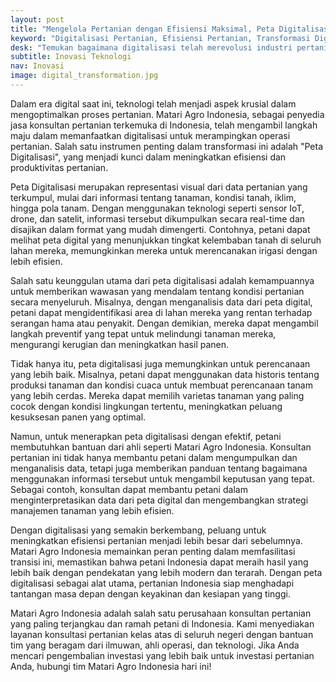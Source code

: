 ```yaml
---
layout: post
title: "Mengelola Pertanian dengan Efisiensi Maksimal, Peta Digitalisasi sebagai Kunci Transformasi"
keyword: "Digitalisasi Pertanian, Efisiensi Pertanian, Transformasi Digital, Matari Agro Indonesia, Konsultan Pertanian"
desk: "Temukan bagaimana digitalisasi telah merevolusi industri pertanian di Indonesia dengan dukungan Matari Agro Indonesia"
subtitle: Inovasi Teknologi
nav: Inovasi
image: digital_transformation.jpg
---
```


Dalam era digital saat ini, teknologi telah menjadi aspek krusial dalam mengoptimalkan proses pertanian. Matari Agro Indonesia, sebagai penyedia jasa konsultan pertanian terkemuka di Indonesia, telah mengambil langkah maju dalam memanfaatkan digitalisasi untuk merampingkan operasi pertanian. Salah satu instrumen penting dalam transformasi ini adalah "Peta Digitalisasi", yang menjadi kunci dalam meningkatkan efisiensi dan produktivitas pertanian.

Peta Digitalisasi merupakan representasi visual dari data pertanian yang terkumpul, mulai dari informasi tentang tanaman, kondisi tanah, iklim, hingga pola tanam. Dengan menggunakan teknologi seperti sensor IoT, drone, dan satelit, informasi tersebut dikumpulkan secara real-time dan disajikan dalam format yang mudah dimengerti. Contohnya, petani dapat melihat peta digital yang menunjukkan tingkat kelembaban tanah di seluruh lahan mereka, memungkinkan mereka untuk merencanakan irigasi dengan lebih efisien.

Salah satu keunggulan utama dari peta digitalisasi adalah kemampuannya untuk memberikan wawasan yang mendalam tentang kondisi pertanian secara menyeluruh. Misalnya, dengan menganalisis data dari peta digital, petani dapat mengidentifikasi area di lahan mereka yang rentan terhadap serangan hama atau penyakit. Dengan demikian, mereka dapat mengambil langkah preventif yang tepat untuk melindungi tanaman mereka, mengurangi kerugian dan meningkatkan hasil panen.

Tidak hanya itu, peta digitalisasi juga memungkinkan untuk perencanaan yang lebih baik. Misalnya, petani dapat menggunakan data historis tentang produksi tanaman dan kondisi cuaca untuk membuat perencanaan tanam yang lebih cerdas. Mereka dapat memilih varietas tanaman yang paling cocok dengan kondisi lingkungan tertentu, meningkatkan peluang kesuksesan panen yang optimal.

Namun, untuk menerapkan peta digitalisasi dengan efektif, petani membutuhkan bantuan dari ahli seperti Matari Agro Indonesia. Konsultan pertanian ini tidak hanya membantu petani dalam mengumpulkan dan menganalisis data, tetapi juga memberikan panduan tentang bagaimana menggunakan informasi tersebut untuk mengambil keputusan yang tepat. Sebagai contoh, konsultan dapat membantu petani dalam menginterpretasikan data dari peta digital dan mengembangkan strategi manajemen tanaman yang lebih efisien.

Dengan digitalisasi yang semakin berkembang, peluang untuk meningkatkan efisiensi pertanian menjadi lebih besar dari sebelumnya. Matari Agro Indonesia memainkan peran penting dalam memfasilitasi transisi ini, memastikan bahwa petani Indonesia dapat meraih hasil yang lebih baik dengan pendekatan yang lebih modern dan terarah. Dengan peta digitalisasi sebagai alat utama, pertanian Indonesia siap menghadapi tantangan masa depan dengan keyakinan dan kesiapan yang tinggi.

Matari Agro Indonesia adalah salah satu perusahaan konsultan pertanian yang paling terjangkau dan ramah petani di Indonesia. Kami menyediakan layanan konsultasi pertanian kelas atas di seluruh negeri dengan bantuan tim yang beragam dari ilmuwan, ahli operasi, dan teknologi. Jika Anda mencari pengembalian investasi yang lebih baik untuk investasi pertanian Anda, hubungi tim Matari Agro Indonesia hari ini!
